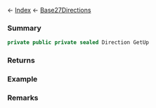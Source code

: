 ← [Index](Api-Index) ← [Base27Directions](VRageMath.Base27Directions)

### Summary

```csharp
private public private sealed Direction GetUp
```

### Returns

### Example

### Remarks

